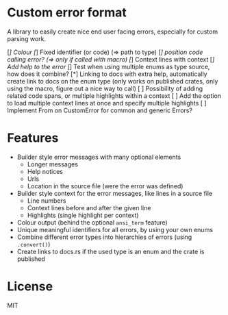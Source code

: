 # Custom error format

A library to easily create nice end user facing errors, especially for custom parsing work.

[*] Colour
[*] Fixed identifier (or code) (=> path to type)
[*] position code calling error? (=> only if called with macro)
[*] Context lines with context
[*] Add help to the error
[*] Test when using multiple enums as type source, how does it combine?
[*] Linking to docs with extra help, automatically create link to docs on the enum type (only works on published crates, only using the macro, figure out a nice way to call)
[ ] Possibility of adding related code spans, or multiple highlights within a context
[ ] Add the option to load multiple context lines at once and specify multiple highlights
[ ] Implement From on CustomError for common and generic Errors?

# Features
* Builder style error messages with many optional elements
    * Longer messages
    * Help notices
    * Urls
    * Location in the source file (were the error was defined)
* Builder style context for the error messages, like lines in a source file
    * Line numbers
    * Context lines before and after the given line
    * Highlights (single highlight per context)
* Colour output (behind the optional `ansi_term` feature)
* Unique meaningful identifiers for all errors, by using your own enums
* Combine different error types into hierarchies of errors (using `.convert()`)
* Create links to docs.rs if the used type is an enum and the crate is published

# License
MIT